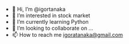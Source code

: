 - 👋 Hi, I’m @igortanaka
- 👀 I’m interested in stock market
- 🌱 I’m currently learning Python
- 💞️ I’m looking to collaborate on ...
- 📫 How to reach me igoratanaka@gmail.com

<!---
igortanaka/igortanaka is a ✨ special ✨ repository because its `README.md` (this file) appears on your GitHub profile.
You can click the Preview link to take a look at your changes.
--->

